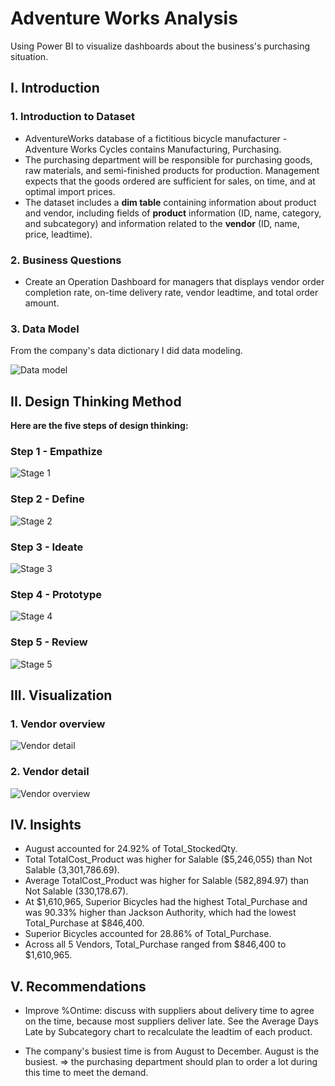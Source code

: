 # Adventure Works Analysis
Using Power BI to visualize dashboards about the business's purchasing situation. 
## **I. Introduction**

### **1. Introduction to Dataset**

- AdventureWorks database of a fictitious bicycle manufacturer - Adventure Works Cycles contains Manufacturing, Purchasing. 
- The purchasing department will be responsible for purchasing goods, raw materials, and semi-finished products for production. Management expects that the goods ordered are sufficient for sales, on time, and at optimal import prices.
- The dataset includes a **dim table** containing information about product and vendor, including fields of **product** information (ID, name, category, and subcategory) and information related to the **vendor** (ID, name, price, leadtime).

### **2. Business Questions**

- Create an Operation Dashboard for managers that displays vendor order completion rate, on-time delivery rate, vendor leadtime, and total order amount.

### **3. Data Model**

From the company's data dictionary I did data modeling.

![Data model](https://github.com/user-attachments/assets/28ff3b12-6f40-4697-8f0a-afe2bf8582f1) 

## **II. Design Thinking Method**

**Here are the five steps of design thinking:**

### **Step 1 - Empathize**

![Stage 1](https://github.com/user-attachments/assets/7b87c808-96a9-4a68-8101-ece826a35439)

### **Step 2 - Define**

![Stage 2](https://github.com/user-attachments/assets/d4f17f24-d33b-4cb6-ac8c-95b3fcfa4127)

### **Step 3 - Ideate**

![Stage 3](https://github.com/user-attachments/assets/f1b078e2-57c3-42cb-9955-06aabb522564)

### **Step 4 - Prototype**

![Stage 4](https://github.com/user-attachments/assets/56f0ee0b-5714-4965-b2de-7167ac4ab825)

### **Step 5 - Review**

![Stage 5](https://github.com/user-attachments/assets/2bb50d6d-b39d-42b7-be45-2c1c37045f90)

## **III. Visualization**
### **1. Vendor overview**

![Vendor detail](https://github.com/user-attachments/assets/3235fafb-230a-48d1-a767-41732ea2b082)

### **2. Vendor detail**

![Vendor overview](https://github.com/user-attachments/assets/1a01a8a7-14c1-4279-92a3-bbeb4b215923)

## **IV. Insights**

- August accounted for 24.92% of Total_StockedQty.
- Total TotalCost_Product was higher for Salable ($5,246,055) than Not Salable (3,301,786.69).
- Average TotalCost_Product was higher for Salable (582,894.97) than Not Salable (330,178.67).
- At $1,610,965, Superior Bicycles had the highest Total_Purchase and was 90.33% higher than Jackson Authority, which had the lowest Total_Purchase at $846,400.
- Superior Bicycles accounted for 28.86% of Total_Purchase.
- Across all 5 Vendors, Total_Purchase ranged from $846,400 to $1,610,965.

## **V. Recommendations**

- Improve %Ontime: discuss with suppliers about delivery time to agree on the time, because most suppliers deliver late. See the Average Days Late by Subcategory chart to recalculate the leadtim of each product.

- The company's busiest time is from August to December. August is the busiest. ⇒ the purchasing department should plan to order a lot during this time to meet the demand.


